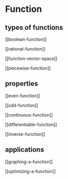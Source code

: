 # Function

## types of functions

[[boolean-function]]

[[rational-function]]

[[function-vector-space]]

[[piecewise-function]]

## properties

[[even-function]]

[[odd-function]]

[[continuous-function]]

[[differentiable-function]]

[[inverse-function]]

## applications

[[graphing-a-function]]

[[optimizing-a-function]]
